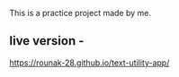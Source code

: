 This is a practice project made by me.

## live version -
https://rounak-28.github.io/text-utility-app/
